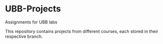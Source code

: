 # UBB-Projects
Assignments for UBB labs

This repository contains projects from different courses, each stored in their respective branch.

